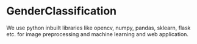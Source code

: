 # GenderClassification

 We use python inbuilt libraries like opencv, numpy, pandas, sklearn, flask etc. for image preprocessing and machine learning and web application.
